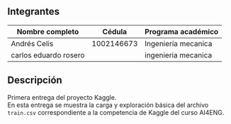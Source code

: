  

## Integrantes

| Nombre completo           | Cédula         | Programa académico       |
|---------------------------|---------------|---------------------------|
| Andrés Celis              | 1002146673    | Ingeniería mecanica       |
| carlos eduardo rosero     |               | ingenieria mecanica       |


## Descripción

Primera entrega del proyecto Kaggle.  
En esta entrega se muestra la carga y exploración básica del archivo `train.csv` correspondiente a la competencia de Kaggle del curso AI4ENG.

